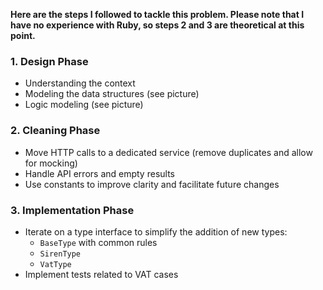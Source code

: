 **Here are the steps I followed to tackle this problem. Please note that I have no experience with Ruby, so steps 2 and 3 are theoretical at this point.**

### 1. Design Phase

- Understanding the context
- Modeling the data structures (see picture)
- Logic modeling (see picture)

### 2. Cleaning Phase

- Move HTTP calls to a dedicated service (remove duplicates and allow for mocking)
- Handle API errors and empty results
- Use constants to improve clarity and facilitate future changes

### 3. Implementation Phase

- Iterate on a type interface to simplify the addition of new types:
  - `BaseType` with common rules
  - `SirenType`
  - `VatType`
- Implement tests related to VAT cases
